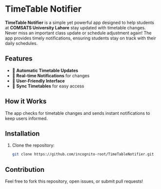 # TimeTable Notifier

**TimeTable Notifier** is a simple yet powerful app designed to help students at **COMSATS University Lahore** stay updated with timetable changes. Never miss an important class update or schedule adjustment again! The app provides timely notifications, ensuring students stay on track with their daily schedules.

## Features

- 📅 **Automatic Timetable Updates**
- 🔔 **Real-time Notifications** for changes
- 🎯 **User-Friendly Interface**
- 🔄 **Sync Timetables** for easy access

## How it Works

The app checks for timetable changes and sends instant notifications to keep users informed.

## Installation

1. Clone the repository:
   ```bash
   git clone https://github.com/incognito-root/TimeTableNotifier.git

## Contribution

Feel free to fork this repository, open issues, or submit pull requests!
